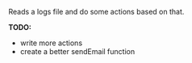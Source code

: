 Reads a logs file and do some actions based on that.

**TODO:**

- write more actions
- create a better sendEmail function 